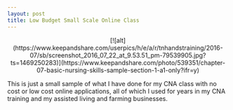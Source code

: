 ```yaml
---
layout: post
title: Low Budget Small Scale Online Class
---
```


<p align="center">[![alt](https://www.keepandshare.com/userpics/h/e/a/r/tnhandstraining/2016-07/sb/screenshot_2016_07_22_at_9.53.51_pm-79539905.jpg?ts=1469250283)](https://www.keepandshare.com/photo/539351/chapter-07-basic-nursing-skills-sample-section-1-a1-only?ifr=y)</p>

This is just a small sample of what I have done for my CNA class with no cost or low cost online applications, all of which I used for years in my CNA training and my assisted living and farming businesses.
